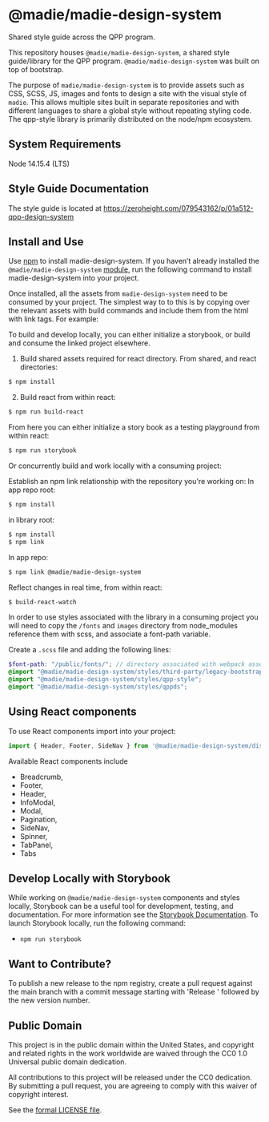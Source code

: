 # @madie/madie-design-system

Shared style guide across the QPP program.

This repository houses `@madie/madie-design-system`, a shared style guide/library for the QPP program. `@madie/madie-design-system` was built on top of bootstrap.

The purpose of `madie/madie-design-system` is to provide assets such as CSS, SCSS, JS, images and fonts to design a site with the visual style of `madie`. This allows multiple sites built in separate repositories and with different languages to share a global style without repeating styling code. The qpp-style library is primarily distributed on the node/npm ecosystem.

## System Requirements

Node 14.15.4 (LTS)

## Style Guide Documentation

The style guide is located at https://zeroheight.com/079543162/p/01a512-qpp-design-system

## Install and Use

Use [npm](https://www.npmjs.com/) to install madie-design-system. If you haven’t already installed the `@madie/madie-design-system` [module](https://www.npmjs.com/package/@madie/madie-design-system), run the following command to install madie-design-system into your project.


<!-- npm install --save @madie/madie-design-system``` -->

Once installed, all the assets from `madie-design-system` need to be consumed by your project. The simplest way to to this is by copying over the relevant assets with build commands and include them from the html with link tags. For example:

To build and develop locally, you can either initialize a storybook, or build and consume the linked project elsewhere.

1. Build shared assets required for react directory. From shared, and react directories:
```sh
$ npm install
```

2. Build react from within react:
```sh
$ npm run build-react
```

From here you can either initialize a story book as a testing playground from within react:
```sh 
$ npm run storybook
```

Or concurrently build and work locally with a consuming project:

Establish an npm link relationship with the repository you're working on:
In app repo root:
```sh
$ npm install
```

in library root:
```sh
$ npm install
$ npm link
```

In app repo:
```sh
$ npm link @madie/madie-design-system
```
Reflect changes in real time, from within react:
```sh
$ build-react-watch
```

In order to use styles associated with the library in a consuming project you will need to copy the `/fonts` and `images` directory from node_modules reference them with scss, and associate a font-path variable.

Create a `.scss` file and adding the following lines:

```scss
$font-path: "/public/fonts/"; // directory associated with webpack assett copy over. The required assets live in shared.
@import "@madie/madie-design-system/styles/third-party/legacy-bootstrap";
@import "@madie/madie-design-system/styles/qpp-style";
@import "@madie/madie-design-system/styles/qppds";
```

## Using React components

To use React components import into your project:

```js
import { Header, Footer, SideNav } from '@madie/madie-design-system/dist/react';
```

Available React components include

-   Breadcrumb,
-   Footer,
-   Header,
-   InfoModal,
-   Modal,
-   Pagination,
-   SideNav,
-   Spinner,
-   TabPanel,
-   Tabs

## Develop Locally with Storybook

While working on `@madie/madie-design-system` components and styles locally, Storybook can be a useful tool for development, testing, and documentation. For more information see the [Storybook Documentation](https://storybook.js.org/). To launch Storybook locally, run the following command:

-   `npm run storybook`

## Want to Contribute?
To publish a new release to the npm registry, create a pull request against the main branch with a commit message starting with 'Release ' followed by the new version number.

## Public Domain
This project is in the public domain within the United States, and copyright and related rights in the work worldwide are waived
through the CC0 1.0 Universal public domain dedication.		

All contributions to this project will be released under the CC0 dedication. By submitting a pull request, you are agreeing to
comply with this waiver of copyright interest.		

See the [formal LICENSE file](/LICENSE).


